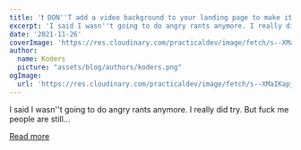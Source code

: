 ```yaml
---
title: '❗ DON''T add a video background to your landing page to make it more gorgeous ❗  [TW: gratuitous swearing]'
excerpt: 'I said I wasn''t going to do angry rants anymore. I really did try. But fuck me people are still...'
date: '2021-11-26'
coverImage: 'https://res.cloudinary.com/practicaldev/image/fetch/s--XMaIKapj--/c_imagga_scale,f_auto,fl_progressive,h_420,q_auto,w_1000/https://dev-to-uploads.s3.amazonaws.com/uploads/articles/qfb222g53x3aa7o8kxar.jpg'
author:
  name: Koders
  picture: "assets/blog/authors/koders.png"
ogImage:
  url: 'https://res.cloudinary.com/practicaldev/image/fetch/s--XMaIKapj--/c_imagga_scale,f_auto,fl_progressive,h_420,q_auto,w_1000/https://dev-to-uploads.s3.amazonaws.com/uploads/articles/qfb222g53x3aa7o8kxar.jpg'
---
```


I said I wasn''t going to do angry rants anymore. I really did try. But fuck me people are still...

[Read more](https://dev.to/inhuofficial/dont-add-a-video-background-to-your-landing-page-to-make-it-more-gorgeous-tw-gratuitous-swearing-bja)
